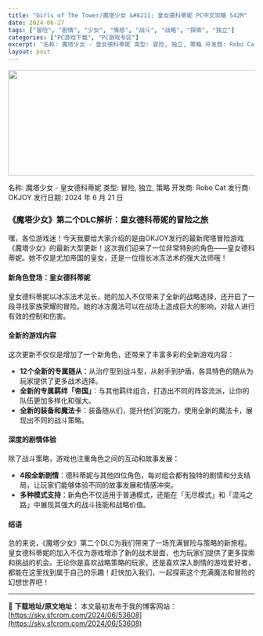 ```yaml
---
title: "Girls of The Tower/魔塔少女 &#8211; 皇女德科蒂妮 PC中文攻略 542M"
date: 2024-06-27
tags: ["冒险", "剧情", "少女", "情感", "战斗", "战略", "探索", "独立"]
categories: ["PC游戏下载", "PC游戏专区"]
excerpt: "名称: 魔塔少女 - 皇女德科蒂妮 类型: 冒险, 独立, 策略 开发商: Robo Cat 发行商: OKJOY 发行日期: 2024 年 6 月 21 日 《魔塔少女》第二个DLC解析：皇女德科蒂妮的冒险之旅 嘿，各位游戏迷！今天我要给大家介绍的是由OKJOY发行的最新爬塔冒险游戏《魔塔少女》的&hellip;"
layout: post
---
```


<img class="aligncenter size-full wp-image-53609" src="https://sky.sfcrom.com/wp-content/uploads/2024/06/2024062700262256.webp" alt="" width="660" height="215" />

名称: 魔塔少女 - 皇女德科蒂妮
类型: 冒险, 独立, 策略
开发商: Robo Cat
发行商: OKJOY
发行日期: 2024 年 6 月 21 日
<h3>《魔塔少女》第二个DLC解析：皇女德科蒂妮的冒险之旅</h3>
嘿，各位游戏迷！今天我要给大家介绍的是由OKJOY发行的最新爬塔冒险游戏《魔塔少女》的最新大型更新！这次我们迎来了一位非常特别的角色——皇女德科蒂妮。她不仅是尤加帝国的皇女，还是一位擅长冰冻法术的强大法师哦！
<h4>新角色登场：皇女德科蒂妮</h4>
皇女德科蒂妮以冰冻法术见长，她的加入不仅带来了全新的战略选择，还开启了一段寻找家族荣耀的冒险。她的冰冻魔法可以在战场上造成巨大的影响，对敌人进行有效的控制和伤害。
<h4>全新的游戏内容</h4>
这次更新不仅仅是增加了一个新角色，还带来了丰富多彩的全新游戏内容：
<ul>
 	<li><strong>12个全新的专属随从</strong>：从治疗型到战斗型，从射手到护盾，各具特色的随从为玩家提供了更多战术选择。</li>
 	<li><strong>全新的专属羁绊「帝国」</strong>：与其他羁绊组合，打造出不同的阵容流派，让你的队伍更加多样化和强大。</li>
 	<li><strong>全新的装备和魔法卡</strong>：装备随从们，提升他们的能力，使用全新的魔法卡，展现出不同的战斗策略。</li>
</ul>
<h4>深度的剧情体验</h4>
除了战斗策略，游戏也注重角色之间的互动和故事发展：
<ul>
 	<li><strong>4段全新剧情</strong>：德科蒂妮与其他四位角色，每对组合都有独特的剧情和分支结局，让玩家们能够体验不同的故事发展和情感冲突。</li>
 	<li><strong>多种模式支持</strong>：新角色不仅适用于普通模式，还能在「无尽模式」和「混沌之路」中展现其强大的战斗技能和战略价值。</li>
</ul>
<h4>结语</h4>
总的来说，《魔塔少女》第二个DLC为我们带来了一场充满冒险与策略的新旅程。皇女德科蒂妮的加入不仅为游戏增添了新的战术层面，也为玩家们提供了更多探索和挑战的机会。无论你是喜欢战略策略的玩家，还是喜欢深入剧情的游戏爱好者，都能在这里找到属于自己的乐趣！赶快加入我们，一起探索这个充满魔法和冒险的幻想世界吧！

---
📖 **下载地址/原文地址：** 本文最初发布于我的博客网站：[https://sky.sfcrom.com/2024/06/53608](https://sky.sfcrom.com/2024/06/53608)
